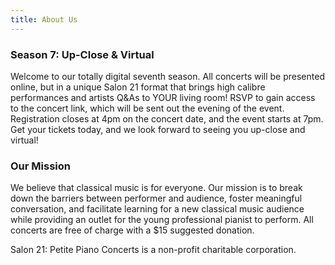 ```yaml
---
title: About Us
---
```

### Season 7: Up-Close & Virtual

Welcome to our totally digital seventh season. All concerts will be presented online, but in a unique Salon 21 format that brings high calibre performances and artists Q&As to YOUR living room! RSVP to gain access to the concert link, which will be sent out the evening of the event. Registration closes at 4pm on the concert date, and the event starts at 7pm. Get your tickets today, and we look forward to seeing you up-close and virtual!



### Our Mission

We believe that classical music is for everyone. Our mission is to break down the barriers between performer and audience, foster meaningful conversation, and facilitate learning for a new classical music audience while providing an outlet for the young professional pianist to perform. All concerts are free of charge with a $15 suggested donation.



Salon 21: Petite Piano Concerts is a non-profit charitable corporation.